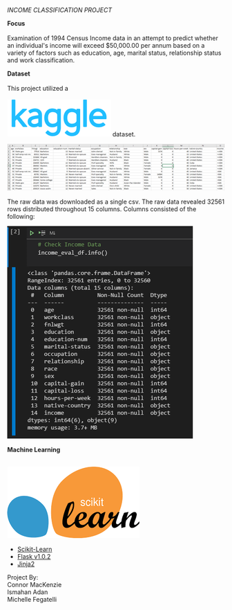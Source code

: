 *INCOME CLASSIFICATION PROJECT*



**Focus** <br><br>
Examination of 1994 Census Income data in an attempt to predict whether an individual's income will exceed $50,000.00 per annum based on a variety of factors such as education, age, marital status, relationship status and work classification.  

**Dataset** <br><br>
This project utilized a <br><br>![](images/Kaggle.png) 
dataset.  <br>  

![](images/csv.raw.png)

The raw data was downloaded as a single csv.  The raw data revealed 32561 rows distributed throughout 15 columns.  Columns consisted of the following:  

![](images/data.info.png)

 

**Machine Learning** <br><br>

![](images/scikitlearn.png)




- [Scikit-Learn](https://scikit-learn.org/stable/)
- [Flask v1.0.2](http://flask.pocoo.org/)
- [Jinja2](http://jinja.pocoo.org/docs/2.10/)


















Project By:  
Connor MacKenzie<br>
Ismahan Adan<br>
Michelle Fegatelli<br>













